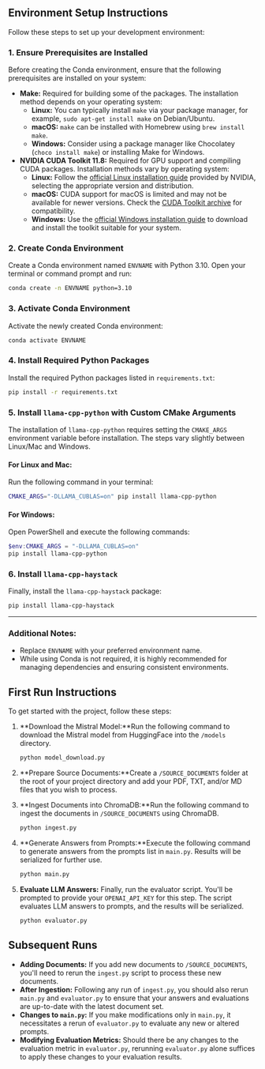 ## Environment Setup Instructions

Follow these steps to set up your development environment:

### 1. Ensure Prerequisites are Installed

Before creating the Conda environment, ensure that the following prerequisites are installed on your system:

- **Make:** Required for building some of the packages. The installation method depends on your operating system:
  - **Linux:** You can typically install `make` via your package manager, for example, `sudo apt-get install make` on Debian/Ubuntu.
  - **macOS:** `make` can be installed with Homebrew using `brew install make`.
  - **Windows:** Consider using a package manager like Chocolatey (`choco install make`) or installing Make for Windows.
- **NVIDIA CUDA Toolkit 11.8:** Required for GPU support and compiling CUDA packages. Installation methods vary by operating system:
  - **Linux:** Follow the [official Linux installation guide](https://developer.nvidia.com/cuda-downloads?target_os=Linux) provided by NVIDIA, selecting the appropriate version and distribution.
  - **macOS:** CUDA support for macOS is limited and may not be available for newer versions. Check the [CUDA Toolkit archive](https://developer.nvidia.com/nvidia-cuda-toolkit-developer-tools-mac-hosts) for compatibility.
  - **Windows:** Use the [official Windows installation guide](https://developer.nvidia.com/cuda-downloads?target_os=Windows) to download and install the toolkit suitable for your system.

### 2. Create Conda Environment

Create a Conda environment named `ENVNAME` with Python 3.10. Open your terminal or command prompt and run:

```bash
conda create -n ENVNAME python=3.10
```

### 3. Activate Conda Environment

Activate the newly created Conda environment:

```bash
conda activate ENVNAME
```

### 4. Install Required Python Packages

Install the required Python packages listed in `requirements.txt`:

```bash
pip install -r requirements.txt
```

### 5. Install `llama-cpp-python` with Custom CMake Arguments

The installation of `llama-cpp-python` requires setting the `CMAKE_ARGS` environment variable before installation. The steps vary slightly between Linux/Mac and Windows.

#### For Linux and Mac:

Run the following command in your terminal:

```bash
CMAKE_ARGS="-DLLAMA_CUBLAS=on" pip install llama-cpp-python
```

#### For Windows:

Open PowerShell and execute the following commands:

```powershell
$env:CMAKE_ARGS = "-DLLAMA_CUBLAS=on"
pip install llama-cpp-python
```

### 6. Install `llama-cpp-haystack`

Finally, install the `llama-cpp-haystack` package:

```bash
pip install llama-cpp-haystack
```

---

### Additional Notes:

- Replace `ENVNAME` with your preferred environment name.
- While using Conda is not required, it is highly recommended for managing dependencies and ensuring consistent environments.

## First Run Instructions

To get started with the project, follow these steps:

1. **Download the Mistral Model:**Run the following command to download the Mistral model from HuggingFace into the `/models` directory.

   ```bash
   python model_download.py
   ```
2. **Prepare Source Documents:**Create a `/SOURCE_DOCUMENTS` folder at the root of your project directory and add your PDF, TXT, and/or MD files that you wish to process.
3. **Ingest Documents into ChromaDB:**Run the following command to ingest the documents in `/SOURCE_DOCUMENTS` using ChromaDB.

   ```bash
   python ingest.py
   ```
4. **Generate Answers from Prompts:**Execute the following command to generate answers from the prompts list in `main.py`. Results will be serialized for further use.

   ```bash
   python main.py
   ```
5. **Evaluate LLM Answers:**
   Finally, run the evaluator script. You'll be prompted to provide your `OPENAI_API_KEY` for this step. The script evaluates LLM answers to prompts, and the results will be serialized.

   ```bash
   python evaluator.py
   ```

## Subsequent Runs

- **Adding Documents:** If you add new documents to `/SOURCE_DOCUMENTS`, you'll need to rerun the `ingest.py` script to process these new documents.
- **After Ingestion:** Following any run of `ingest.py`, you should also rerun `main.py` and `evaluator.py` to ensure that your answers and evaluations are up-to-date with the latest document set.
- **Changes to `main.py`:** If you make modifications only in `main.py`, it necessitates a rerun of `evaluator.py` to evaluate any new or altered prompts.
- **Modifying Evaluation Metrics:** Should there be any changes to the evaluation metric in `evaluator.py`, rerunning `evaluator.py` alone suffices to apply these changes to your evaluation results.

